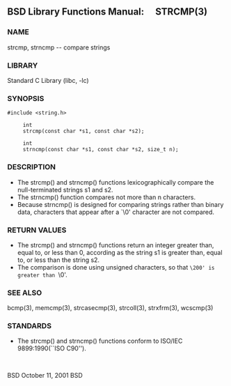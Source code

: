 ## BSD Library Functions Manual:　 STRCMP(3)

### NAME
strcmp, strncmp -- compare strings

### LIBRARY
Standard C Library (libc, -lc)

### SYNOPSIS
```
#include <string.h>

     int
     strcmp(const char *s1, const char *s2);

     int
     strncmp(const char *s1, const char *s2, size_t n);
```

### DESCRIPTION
- The strcmp() and strncmp() functions lexicographically compare the null-terminated strings s1 and s2.
- The strncmp() function compares not more than n characters.
- Because strncmp() is designed for comparing strings rather than binary data, characters that appear after a `\0' character are not compared.

### RETURN VALUES
- The strcmp() and strncmp() functions return an integer greater than, equal to, or less than 0, according as the string s1 is greater than, equal to, or less than the string s2. 
- The comparison is done using unsigned characters, so that `\200' is greater than `\0'.

### SEE ALSO
bcmp(3), memcmp(3), strcasecmp(3), strcoll(3), strxfrm(3), wcscmp(3)

### STANDARDS
- The strcmp() and strncmp() functions conform to ISO/IEC 9899:1990(``ISO C90'').
<br/>

BSD October 11, 2001 BSD

